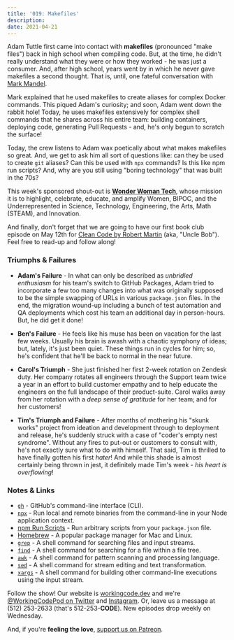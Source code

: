 ```yaml
---
title: '019: Makefiles'
description:
date: 2021-04-21
---
```


<script async defer onload="redcircleIframe();" src="https://api.podcache.net/embedded-player/sh/30227421-bc27-45c2-bfb4-861def7dd4cc/ep/6d48b3f4-c116-48aa-b587-1b56e495078b"></script><div class="redcirclePlayer-6d48b3f4-c116-48aa-b587-1b56e495078b"></div>

Adam Tuttle first came into contact with **makefiles** (pronounced "make files") back in high school when compiling code. But, at the time, he didn't really understand what they were or how they worked - he was just a consumer. And, after high school, years went by in which he never gave makefiles a second thought. That is, until, one fateful conversation with [Mark Mandel][mark-mandel].

Mark explained that he used makefiles to create aliases for complex Docker commands. This piqued Adam's curiosity; and soon, Adam went down the rabbit hole! Today, he uses makefiles extensively for complex shell commands that he shares across his entire team: building containers, deploying code, generating Pull Requests - and, he's only begun to scratch the surface!

Today, the crew listens to Adam wax poetically about what makes makefiles so great. And, we get to ask him all sort of questions like: can they be used to create `git` aliases? Can this be used with `npx` commands? Is this like npm run scripts? And, why are you still using "boring technology" that was built in the 70s?

This week's sponsored shout-out is **[Wonder Woman Tech][wonder-woman-tech]**, whose mission it is to highlight, celebrate, educate, and amplify Women, BIPOC, and the Underrepresented in Science, Technology, Engineering, the Arts, Math (STEAM), and Innovation.

And finally, don't forget that we are going to have our first book club episode on May 12th for [Clean Code by Robert Martin][clean-code] (aka, "Uncle Bob"). Feel free to read-up and follow along!

### Triumphs &amp; Failures

* **Adam's Failure** - In what can only be described as _unbridled enthusiasm_ for his team's switch to GitHub Packages, Adam tried to incorporate a few too many changes into what was originally supposed to be the simple swapping of URLs in various `package.json` files. In the end, the migration wound-up including a bunch of test automation and QA deployments which cost his team an additional day in person-hours. But, he did get it done!

* **Ben's Failure** - He feels like his muse has been on vacation for the last few weeks. Usually his brain is awash with a chaotic symphony of ideas; but, lately, it's just been quiet. These things run in cycles for him; so, he's confident that he'll be back to normal in the near future.

* **Carol's Triumph** - She just finished her first 2-week rotation on Zendesk duty. Her company rotates all engineers through the Support team twice a year in an effort to build customer empathy and to help educate the engineers on the full landscape of their product-suite. Carol walks away from her rotation with a _deep sense of gratitude_ for her team; and for her customers!

* **Tim's Triumph and Failure** - After months of mothering his "skunk works" project from ideation and development through to deployment and release, he's suddenly struck with a case of "coder's empty nest syndrome". Without any fires to put-out or customers to consult with, he's not exactly sure what to do with himself. That said, Tim is thrilled to have finally gotten his first _hater_! And while this shade is almost certainly being thrown in jest, it definitely made Tim's week - _his heart is overflowing_!

### Notes &amp; Links

* [`gh`](https://github.com/cli/cli) - GitHub's command-line interface (CLI).
* [`npx`](https://docs.npmjs.com/cli/v7/commands/npx) - Run local and remote binaries from the command-line in your Node application context.
* [npm Run Scripts](https://docs.npmjs.com/cli/v7/commands/npm-run-script) - Run arbitrary scripts from your `package.json` file.
* [Homebrew](https://brew.sh/) - A popular package manager for Mac and Linux.
* [`grep`](https://linux.die.net/man/1/grep) - A shell command for searching files and input streams.
* [`find`](https://linux.die.net/man/1/find) - A shell command for searching for a file within a file tree.
* [`awk`](https://linux.die.net/man/1/awk) - A shell command for pattern scanning and processing language.
* [`sed`](https://linux.die.net/man/1/sed) - A shell command for stream editing and text transformation.
* [`xargs`](https://linux.die.net/man/1/xargs) - A shell command for building other command-line executions using the input stream.

Follow the show! Our website is [workingcode.dev][working-code] and we're [@WorkingCodePod on Twitter][working-code-twitter] and [Instagram][working-code-instagram]. Or, leave us a message at (512) 253-2633‬ (that's 512-253-**CODE**). New episodes drop weekly on Wednesday.

And, if you're **feeling the love**, [support us on Patreon][working-code-patreon].


[clean-code]: https://www.amazon.com/Clean-Code-Handbook-Software-Craftsmanship-ebook/dp/B001GSTOAM

[mark-mandel]: https://www.compoundtheory.com/

[wonder-woman-tech]: https://wonderwomentech.com/

[working-code]: https://workingcode.dev/

[working-code-instagram]: https://www.instagram.com/workingcodepod/

[working-code-patreon]: https://www.patreon.com/workingcodepod

[working-code-twitter]: https://twitter.com/WorkingCodePod
